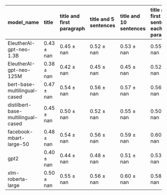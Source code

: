 | model_name                         | title          | title and first paragraph   | title and 5 sentences   | title and 10 sentences   | title and first sentence each paragraph   | raw text           |
|:-----------------------------------|:---------------|:----------------------------|:------------------------|:-------------------------|:------------------------------------------|:-------------------|
| EleutherAI-gpt-neo-1.3B            | 0.43 $\pm$ nan | 0.45 $\pm$ nan              | 0.52 $\pm$ nan          | 0.53 $\pm$ nan           | 0.55 $\pm$ nan                            | 0                  |
| EleutherAI-gpt-neo-125M            | 0.38 $\pm$ nan | 0.42 $\pm$ nan              | 0.45 $\pm$ nan          | 0.45 $\pm$ nan           | 0.52 $\pm$ nan                            | 0.53 $\pm$ nan     |
| bert-base-multilingual-cased       | 0.47 $\pm$ nan | 0.54 $\pm$ nan              | 0.56 $\pm$ nan          | 0.57 $\pm$ nan           | 0.56 $\pm$ nan                            | 0.60 $\pm$ nan     |
| distilbert-base-multilingual-cased | 0.45 $\pm$ nan | 0.50 $\pm$ nan              | 0.52 $\pm$ nan          | 0.55 $\pm$ nan           | 0.50 $\pm$ nan                            | 0.58 $\pm$ nan     |
| facebook-mbart-large-50            | 0.48 $\pm$ nan | 0.54 $\pm$ nan              | 0.56 $\pm$ nan          | 0.59 $\pm$ nan           | 0.60 $\pm$ nan                            | **0.64 $\pm$ nan** |
| gpt2                               | 0.40 $\pm$ nan | 0.44 $\pm$ nan              | 0.48 $\pm$ nan          | 0.51 $\pm$ nan           | 0.53 $\pm$ nan                            | 0.57 $\pm$ nan     |
| xlm-roberta-large                  | 0.50 $\pm$ nan | 0.55 $\pm$ nan              | 0.56 $\pm$ nan          | 0.60 $\pm$ nan           | 0.58 $\pm$ nan                            | 0.62 $\pm$ nan     |